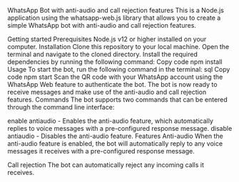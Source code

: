 
WhatsApp Bot with anti-audio and call rejection features
This is a Node.js application using the whatsapp-web.js library that allows you to create a simple WhatsApp bot with anti-audio and call rejection features.

Getting started
Prerequisites
Node.js v12 or higher installed on your computer.
Installation
Clone this repository to your local machine.
Open the terminal and navigate to the cloned directory.
Install the required dependencies by running the following command:
Copy code
npm install
Usage
To start the bot, run the following command in the terminal:
sql
Copy code
npm start
Scan the QR code with your WhatsApp account using the WhatsApp Web feature to authenticate the bot.
The bot is now ready to receive messages and make use of the anti-audio and call rejection features.
Commands
The bot supports two commands that can be entered through the command line interface:

enable antiaudio - Enables the anti-audio feature, which automatically replies to voice messages with a pre-configured response message.
disable antiaudio - Disables the anti-audio feature.
Features
Anti-audio
When the anti-audio feature is enabled, the bot will automatically reply to any voice messages it receives with a pre-configured response message.

Call rejection
The bot can automatically reject any incoming calls it receives.
